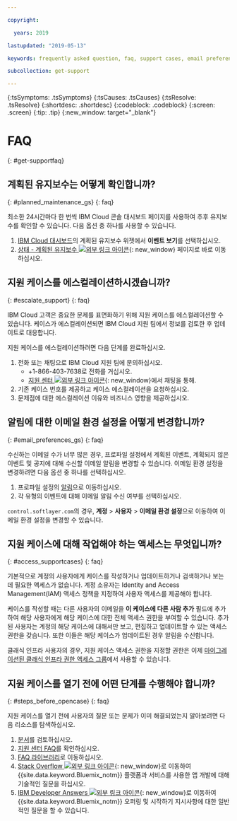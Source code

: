 ```yaml
---

copyright:

  years: 2019

lastupdated: "2019-05-13"

keywords: frequently asked question, faq, support cases, email preferences, access for cases, support faq 

subcollection: get-support 

---
```



{:tsSymptoms: .tsSymptoms}
{:tsCauses: .tsCauses}
{:tsResolve: .tsResolve}
{:shortdesc: .shortdesc}
{:codeblock: .codeblock}
{:screen: .screen}
{:tip: .tip}
{:new_window: target="_blank"}

# FAQ
{: #get-supportfaq}

## 계획된 유지보수는 어떻게 확인합니까?
{: #planned_maintenance_gs}
{: faq}

최소한 24시간마다 한 번씩 IBM Cloud 콘솔 대시보드 페이지를 사용하여 추후 유지보수를 확인할 수 있습니다. 다음 옵션 중 하나를 사용할 수 있습니다. 

1. [IBM Cloud 대시보드](https://cloud.ibm.com/)의 계획된 유지보수 위젯에서 **이벤트 보기**를 선택하십시오. 
2. [상태 - 계획된 유지보수 ![외부 링크 아이콘](../icons/launch-glyph.svg "외부 링크 아이콘")](https://cloud.ibm.com/status?selected=maintenance){: new_window} 페이지로 바로 이동하십시오.

## 지원 케이스를 에스컬레이션하시겠습니까? 
{: #escalate_support}
{: faq}

IBM Cloud 고객은 중요한 문제를 표면화하기 위해 지원 케이스를 에스컬레이션할 수 있습니다. 케이스가 에스컬레이션되면 IBM Cloud 지원 팀에서 정보를 검토한 후 업데이트로 대응합니다.  

지원 케이스를 에스컬레이션하려면 다음 단계를 완료하십시오. 
1. 전화 또는 채팅으로 IBM Cloud 지원 팀에 문의하십시오.
    * +1-866-403-7638로 전화를 거십시오.
    * [지원 센터 ![외부 링크 아이콘](../icons/launch-glyph.svg "외부 링크 아이콘")](https://{DomainName}/unifiedsupport/supportcenter){: new_window}에서 채팅을 통해.
2. 기존 케이스 번호를 제공하고 케이스 에스컬레이션을 요청하십시오. 
3. 문제점에 대한 에스컬레이션 이유와 비즈니스 영향을 제공하십시오. 

## 알림에 대한 이메일 환경 설정을 어떻게 변경합니까? 
{: #email_preferences_gs}
{: faq}

수신하는 이메일 수가 너무 많은 경우, 프로파일 설정에서 계획된 이벤트, 계획되지 않은 이벤트 및 공지에 대해 수신할 이메일 알림을 변경할 수 있습니다. 이메일 환경 설정을 변경하려면 다음 옵션 중 하나를 선택하십시오. 

1. 프로파일 설정의 [알림](https://cloud.ibm.com/user/notifications)으로 이동하십시오.
1. 각 유형의 이벤트에 대해 이메일 알림 수신 여부를 선택하십시오.

`control.softlayer.com`의 경우, **계정** > **사용자** > **이메일 환경 설정**으로 이동하여 이메일 환경 설정을 변경할 수 있습니다. 

## 지원 케이스에 대해 작업해야 하는 액세스는 무엇입니까? 
{: #access_supportcases}
{: faq}

기본적으로 계정의 사용자에게 케이스를 작성하거나 업데이트하거나 검색하거나 보는 데 필요한 액세스가 없습니다. 계정 소유자는 Identity and Access Management(IAM) 액세스 정책을 지정하여 사용자 액세스를 제공해야 합니다. 

케이스를 작성할 때는 다른 사용자의 이메일을 **이 케이스에 다른 사람 추가** 필드에 추가하여 해당 사용자에게 해당 케이스에 대한 전체 액세스 권한을 부여할 수 있습니다. 추가된 사용자는 계정의 해당 케이스에 대해서만 보고, 편집하고 업데이트할 수 있는 액세스 권한을 갖습니다. 또한 이들은 해당 케이스가 업데이트된 경우 알림을 수신합니다. 

클래식 인프라 사용자의 경우, 지원 케이스 액세스 권한을 지정할 권한은 이제 [마이그레이션된 클래식 인프라 권한 액세스 그룹](/docs/iam?topic=iam-predefined#predefined)에서 사용할 수 있습니다.

## 지원 케이스를 열기 전에 어떤 단계를 수행해야 합니까? 
{: #steps_before_opencase}
{: faq}

지원 케이스를 열기 전에 사용자의 질문 또는 문제가 이미 해결되었는지 알아보려면 다음 리소스를 탐색하십시오. 

1. [문서](https://cloud.ibm.com/docs)를 검토하십시오. 
2. [지원 센터 FAQ](https://cloud.ibm.com/unifiedsupport/supportcenter)를 확인하십시오. 
3. [FAQ 라이브러리](https://cloud.ibm.com/docs/faqs)로 이동하십시오. 
4. [Stack Overflow ![외부 링크 아이콘](../icons/launch-glyph.svg "외부 링크 아이콘")](http://stackoverflow.com/questions/tagged/ibm-bluemix){: new_window}로 이동하여 {{site.data.keyword.Bluemix_notm}} 플랫폼과 서비스를 사용한 앱 개발에 대해 기술적인 질문을 하십시오.
5. [IBM Developer Answers ![외부 링크 아이콘](../icons/launch-glyph.svg "외부 링크 아이콘")](https://developer.ibm.com/answers/smart-spaces/12/bluemix.html){: new_window}로 이동하여 {{site.data.keyword.Bluemix_notm}} 오퍼링 및 시작하기 지시사항에 대한 일반적인 질문을 할 수 있습니다.
